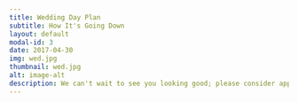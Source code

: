 ```yaml
---
title: Wedding Day Plan
subtitle: How It's Going Down
layout: default
modal-id: 3
date: 2017-04-30
img: wed.jpg
thumbnail: wed.jpg
alt: image-alt
description: We can't wait to see you looking good; please consider appropriate footwear for an outdoor wedding. <br><br>Our wedding will be a fairly traditional Jewish wedding, so it'll be short, sweet, and occasionally incomprehensible if you don't speak Hebrew. But don't worry! We'll be providing plenty of info here and in your programs day-of, so you'll always know what's going on and how you can join in the fun!<br><br>The wedding ceremony will begin at 4:30.<br><br>Hotel check-in at The Hampton Inn is 3:00 pm and they will not allow early check-in. <br><br>Shuttles will depart from the hotel for Wollam Gardens at 3:25 and 4:05. At the end of the night, shuttles will depart Wollam Gardens for the hotel at 9:30 and 10:40.
---
```

